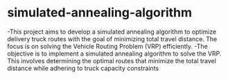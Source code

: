 # simulated-annealing-algorithm
-This project aims to develop a simulated annealing algorithm to optimize delivery truck
routes with the goal of minimizing total travel distance. The focus is on solving the Vehicle
Routing Problem (VRP) efficiently.
-The objective is to implement a simulated annealing algorithm to solve the VRP. This
involves determining the optimal routes that minimize the total travel distance while
adhering to truck capacity constraints
